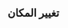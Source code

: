 ##  تغيير المكان

<api-ref title="change my current location" verb="post" route="/api/update/my/location" :response-codes="[200,403]">
    <template v-slot:description>
        تغيير   النقطة الحالية
    </template>
    <template v-slot:body>
         <api-ref-item name="lat" :required="true" type="numeric">
            lat of the point
        </api-ref-item>
         <api-ref-item name="lng" :required="true" type="numeric">
            lng of the point
        </api-ref-item>
    </template>
    <template v-slot:200>
        <pre>
{
'message' => 'operation done successfully',
}
</pre>
</template>
<template v-slot:403>
<pre>
{
"message": ""
}
</pre>
</template>
</api-ref>
